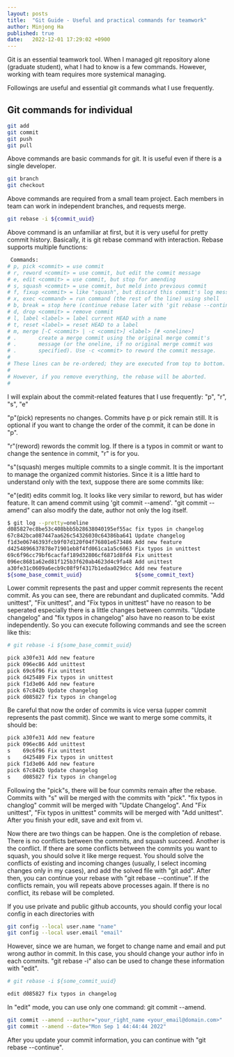 ```yaml
---
layout: posts
title:  "Git Guide - Useful and practical commands for teamwork"
author: Minjong Ha
published: true
date:   2022-12-01 17:29:02 +0900
---
```


Git is an essential teamwork tool.
When I managed git repository alone (graduate student), what I had to know is a few commands.
However, working with team requires more systemical managing.

Followings are useful and essential git commands what I use frequently.

## Git commands for individual

```bash
git add 
git commit 
git push
git pull
```

Above commands are basic commands for git.
It is useful even if there is a single developer.

```bash
git branch
git checkout
```

Above commands are required from a small team project.
Each members in team can work in independent branches, and requests merge.

```bash
git rebase -i ${commit_uuid}
```

Above command is an unfamiliar at first, but it is very useful for pretty commit history.
Basically, it is git rebase command with interaction.
Rebase supports multiple functions:

```bash
 Commands:
# p, pick <commit> = use commit
# r, reword <commit> = use commit, but edit the commit message
# e, edit <commit> = use commit, but stop for amending
# s, squash <commit> = use commit, but meld into previous commit
# f, fixup <commit> = like "squash", but discard this commit's log message
# x, exec <command> = run command (the rest of the line) using shell
# b, break = stop here (continue rebase later with 'git rebase --continue')
# d, drop <commit> = remove commit
# l, label <label> = label current HEAD with a name
# t, reset <label> = reset HEAD to a label
# m, merge [-C <commit> | -c <commit>] <label> [# <oneline>]
# .       create a merge commit using the original merge commit's
# .       message (or the oneline, if no original merge commit was
# .       specified). Use -c <commit> to reword the commit message.
#
# These lines can be re-ordered; they are executed from top to bottom.
#
# However, if you remove everything, the rebase will be aborted.
#
```

I will explain about the commit-related features that I use frequently: "p", "r", "s", "e"

"p"(pick) represents no changes.
Commits have p or pick remain still.
It is optional if you want to change the order of the commit, it can be done in "p".

"r"(reword) rewords the commit log.
If there is a typos in commit or want to change the sentence in commit, "r" is for you.

"s"(squash) merges multiple commits to a single commit.
It is the important to manage the organized commit histories.
Since it is a little hard to understand only with the text, suppose there are some commits like:

"e"(edit) edits commit log.
It looks like very similar to reword, but has wider feature.
It can amend commit using 'git commit --amend'.
"git commit --amend" can also modify the date, author not only the log itself.

```bash
$ git log --pretty=oneline
d085827ec8be53c408bbb5b28638040195ef55ac fix typos in changelog
67c842bca087447aa626c54326030c64386ba641 Update changelog
f1d3e06746393fcb9f07d120f04f76801e673486 Add new feature
d4254896637878e71901eb8f4fd061ca1a5c6063 Fix typos in unittest
69c6f96cc79bf6cacfaf189d32806cf6871d8fd4 Fix unittest
096ec8681a62ed81f125b3f620ab4623d4c9fa48 Add unittest
a30fe31c0609a6ecb9c08f9f4317b1edaa029dcc Add new feature
${some_base_commit_uuid}                 ${some_commit_text}
```

Lower commit represents the past and upper commit represents the recent commit.
As you can see, there are rebundant and duplicated commits.
"Add unittest", "Fix unittest", and "Fix typos in unittest" have no reason to be seperated especially there is a little changes between commits.
"Update changelog" and "fix typos in changelog" also have no reason to be exist independently.
So you can execute following commands and see the screen like this:

```bash
# git rebase -i ${some_base_commit_uuid}

pick a30fe31 Add new feature
pick 096ec86 Add unittest
pick 69c6f96 Fix unittest
pick d425489 Fix typos in unittest
pick f1d3e06 Add new feature
pick 67c842b Update changelog
pick d085827 fix typos in changelog
```

Be careful that now the order of commits is vice versa (upper commit represents the past commit).
Since we want to merge some commits, it should be:

```bash
pick a30fe31 Add new feature
pick 096ec86 Add unittest
s    69c6f96 Fix unittest
s    d425489 Fix typos in unittest
pick f1d3e06 Add new feature
pick 67c842b Update changelog
s    d085827 fix typos in changelog
```

Following the "pick"s, there will be four commits remain after the rebase.
Commits with "s" will be merged with the commits with "pick".
"fix typos in changlog" commit will be merged with "Update Changelog".
And "Fix unittest", "Fix typos in unittest" commits will be merged with "Add unittest".
After you finish your edit, save and exit from vi.

Now there are two things can be happen.
One is the completion of rebase.
There is no conflicts between the commits, and squash succeed.
Another is the conflict.
If there are some conflicts between the commits you want to squash, you should solve it like merge request.
You should solve the conflicts of existing and incoming changes (usually, I select incoming changes only in my cases), and add the solved file with "git add".
After then, you can continue your rebase with "git rebase --continue".
If the conflicts remain, you will repeats above processes again.
If there is no conflict, its rebase will be completed.

If you use private and public github accounts, you should config your local config in each directories with

```bash
git config --local user.name "name"
git config --local user.email "email"
```

However, since we are human, we forget to change name and email and put wrong author in commit.
In this case, you should change your author info in each commits.
"git rebase -i" also can be used to change these information with "edit".

```bash
# git rebase -i ${some_commit_uuid}

edit d085827 fix typos in changelog
```

In "edit" mode, you can use only one command: git commit --amend.

```bash
git commit --amend --author="your_right_name <your_email@domain.com>"
git commit --amend --date="Mon Sep 1 44:44:44 2022"
```

After you update your commit information, you can continue with "git rebase --continue".
